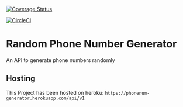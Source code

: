 [![Coverage Status](https://coveralls.io/repos/github/rickynyairo/phonenum-generator/badge.svg)](https://coveralls.io/github/rickynyairo/phonenum-generator?branch=develop)

[![CircleCI](https://circleci.com/gh/rickynyairo/phonenum-generator.svg?style=svg)](https://circleci.com/gh/rickynyairo/phonenum-generator)

# Random Phone Number Generator
An API to generate phone numbers randomly

## Hosting

This Project has been hosted on heroku:
`https://phonenum-generator.herokuapp.com/api/v1`
